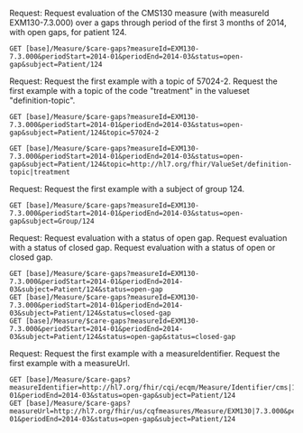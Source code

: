 
Request: 
     Request evaluation of the CMS130 measure (with measureId EXM130-7.3.000) over a gaps through period of the first 3 months of 2014, with open gaps, for patient 124.
~~~
GET [base]/Measure/$care-gaps?measureId=EXM130-7.3.000&periodStart=2014-01&periodEnd=2014-03&status=open-gap&subject=Patient/124
~~~
Request: 
     Request the first example with a topic of 57024-2.
     Request the first example with a topic of the code "treatment" in the valueset "definition-topic".
~~~
GET [base]/Measure/$care-gaps?measureId=EXM130-7.3.000&periodStart=2014-01&periodEnd=2014-03&status=open-gap&subject=Patient/124&topic=57024-2

GET [base]/Measure/$care-gaps?measureId=EXM130-7.3.000&periodStart=2014-01&periodEnd=2014-03&status=open-gap&subject=Patient/124&topic=http://hl7.org/fhir/ValueSet/definition-topic|treatment
~~~
Request: 
     Request the first example with a subject of group 124.
~~~
GET [base]/Measure/$care-gaps?measureId=EXM130-7.3.000&periodStart=2014-01&periodEnd=2014-03&status=open-gap&subject=Group/124
~~~
Request: 
     Request evaluation with a status of open gap.
     Request evaluation with a status of closed gap.
     Request evaluation with a status of open or closed gap.
~~~
GET [base]/Measure/$care-gaps?measureId=EXM130-7.3.000&periodStart=2014-01&periodEnd=2014-03&subject=Patient/124&status=open-gap
GET [base]/Measure/$care-gaps?measureId=EXM130-7.3.000&periodStart=2014-01&periodEnd=2014-03&subject=Patient/124&status=closed-gap
GET [base]/Measure/$care-gaps?measureId=EXM130-7.3.000&periodStart=2014-01&periodEnd=2014-03&subject=Patient/124&status=open-gap&status=closed-gap
~~~
Request: 
     Request the first example with a measureIdentifier.
     Request the first example with a measureUrl.
~~~
GET [base]/Measure/$care-gaps?measureIdentifier=http://hl7.org/fhir/cqi/ecqm/Measure/Identifier/cms|130&periodStart=2014-01&periodEnd=2014-03&status=open-gap&subject=Patient/124
GET [base]/Measure/$care-gaps?measureUrl=http://hl7.org/fhir/us/cqfmeasures/Measure/EXM130|7.3.000&periodStart=2014-01&periodEnd=2014-03&status=open-gap&subject=Patient/124
~~~